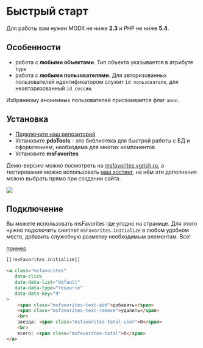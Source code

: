 # Быстрый старт

Для работы вам нужен MODX не ниже **2.3** и PHP не ниже **5.4**.

## Особенности

- работа с **любыми объектами**. Тип объекта указывается в атрибуте `type`
- работа с **любыми пользователями**. Для авторизованных пользователей идентификатором служит `id пользователя`, для неавторизованный `id сессии`.

Избранному анонимных пользователей присваивается флаг `anon`.

## Установка

- [Подключите наш репозиторий](https://modstore.com)
- Установите **pdoTools** - это библиотека для быстрой работы с БД и оформлением, необходима для многих компонентов
- Установите **msFavorites**

Демо-версию можно посмотреть на [msfavorites.vgrish.ru](http://msfavorites.vgrish.ru), а тестирования можно использовать [наш хостинг](https://modhost.pro), на нём эти дополнения можно выбрать прямо при создании сайта.

[![](https://file.modx.pro/files/e/c/0/ec042ee4f64328e2b2b4078965b9419ds.jpg)](https://file.modx.pro/files/e/c/0/ec042ee4f64328e2b2b4078965b9419d.png)

## Подключение

Вы можете использовать msFavorites где угодно на странице. Для этого нужно подключить сниппет `msFavorites.initialize` в любом удобном месте, добавить служебную разметку необходимым элементам. Все!

[пример](http://msfavorites.vgrish.ru#ex-connect)

```html
[[!msFavorites.initialize]]

<a class="msfavorites"
   data-click
   data-data-list="default"
   data-data-type="resource"
   data-data-key="9"
>
    <span class="msfavorites-text-add">добавить</span>
    <span class="msfavorites-text-remove">удалить</span>
    <br>
    звезда: <span class="msfavorites-total-user">0</span>
    <br>
    всего: <span class="msfavorites-total">0</span>
</a>
```